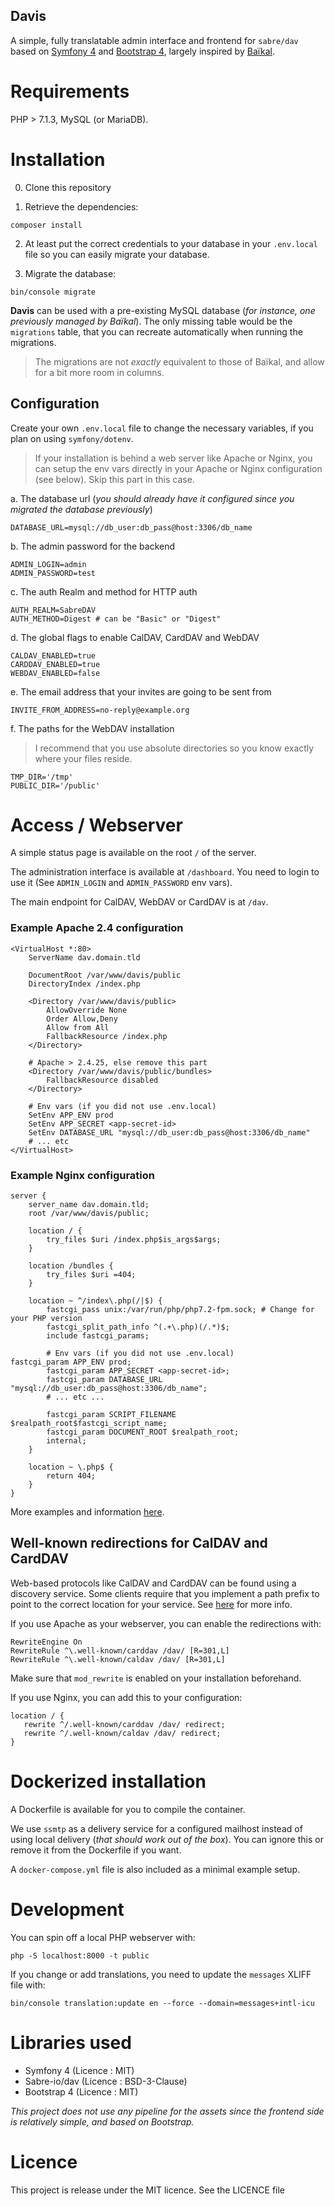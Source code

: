Davis
---

A simple, fully translatable admin interface and frontend for `sabre/dav` based on [Symfony 4](https://symfony.com/) and [Bootstrap 4](https://getbootstrap.com/), largely inspired by [Baïkal](https://github.com/sabre-io/Baikal).

# Requirements

PHP > 7.1.3, MySQL (or MariaDB).

# Installation

0. Clone this repository

1. Retrieve the dependencies:

```
composer install
```

2. At least put the correct credentials to your database in your `.env.local` file so you can easily migrate your database.

3. Migrate the database:

```
bin/console migrate
```

**Davis** can be used with a pre-existing MySQL database (_for instance, one previously managed by Baïkal_). The only missing table would be the `migrations` table, that you can recreate automatically when running the migrations.

> The migrations are not _exactly_ equivalent to those of Baïkal, and allow for a bit more room in columns.

## Configuration

Create your own `.env.local` file to change the necessary variables, if you plan on using `symfony/dotenv`.

> If your installation is behind a web server like Apache or Nginx, you can setup the env vars directly in your Apache or Nginx configuration (see below). Skip this part in this case.

a. The database url (_you should already have it configured since you migrated the database previously_)
    
```
DATABASE_URL=mysql://db_user:db_pass@host:3306/db_name
```

b. The admin password for the backend

```
ADMIN_LOGIN=admin
ADMIN_PASSWORD=test
```

c. The auth Realm and method for HTTP auth

```
AUTH_REALM=SabreDAV
AUTH_METHOD=Digest # can be "Basic" or "Digest"
```

d. The global flags to enable CalDAV, CardDAV and WebDAV

```
CALDAV_ENABLED=true
CARDDAV_ENABLED=true
WEBDAV_ENABLED=false
```

e. The email address that your invites are going to be sent from

```
INVITE_FROM_ADDRESS=no-reply@example.org
```

f. The paths for the WebDAV installation

> I recommend that you use absolute directories so you know exactly where your files reside.

```
TMP_DIR='/tmp'
PUBLIC_DIR='/public'
```

# Access / Webserver

A simple status page is available on the root `/` of the server.

The administration interface is available at `/dashboard`. You need to login to use it (See `ADMIN_LOGIN` and `ADMIN_PASSWORD` env vars).

The main endpoint for CalDAV, WebDAV or CardDAV is at `/dav`.

### Example Apache 2.4 configuration

    <VirtualHost *:80>
        ServerName dav.domain.tld

        DocumentRoot /var/www/davis/public
        DirectoryIndex /index.php

        <Directory /var/www/davis/public>
            AllowOverride None
            Order Allow,Deny
            Allow from All
            FallbackResource /index.php
        </Directory>

        # Apache > 2.4.25, else remove this part
        <Directory /var/www/davis/public/bundles>
            FallbackResource disabled
        </Directory>

        # Env vars (if you did not use .env.local)
        SetEnv APP_ENV prod
        SetEnv APP_SECRET <app-secret-id>
        SetEnv DATABASE_URL "mysql://db_user:db_pass@host:3306/db_name"
        # ... etc
    </VirtualHost>

### Example Nginx configuration

    server {
        server_name dav.domain.tld;
        root /var/www/davis/public;

        location / {
            try_files $uri /index.php$is_args$args;
        }

        location /bundles {
            try_files $uri =404;
        }

        location ~ ^/index\.php(/|$) {
            fastcgi_pass unix:/var/run/php/php7.2-fpm.sock; # Change for your PHP version
            fastcgi_split_path_info ^(.+\.php)(/.*)$;
            include fastcgi_params;

            # Env vars (if you did not use .env.local)            fastcgi_param APP_ENV prod;
            fastcgi_param APP_SECRET <app-secret-id>;
            fastcgi_param DATABASE_URL "mysql://db_user:db_pass@host:3306/db_name";
            # ... etc ...

            fastcgi_param SCRIPT_FILENAME $realpath_root$fastcgi_script_name;
            fastcgi_param DOCUMENT_ROOT $realpath_root;
            internal;
        }

        location ~ \.php$ {
            return 404;
        }
    }

More examples and information [here](https://symfony.com/doc/current/setup/web_server_configuration.html).

## Well-known redirections for CalDAV and CardDAV

Web-based protocols like CalDAV and CardDAV can be found using a discovery service. Some clients require that you implement a path prefix to point to the correct location for your service. See [here](https://en.wikipedia.org/wiki/List_of_/.well-known/_services_offered_by_webservers) for more info.

If you use Apache as your webserver, you can enable the redirections with:

    RewriteEngine On
    RewriteRule ^\.well-known/carddav /dav/ [R=301,L]
    RewriteRule ^\.well-known/caldav /dav/ [R=301,L]

Make sure that `mod_rewrite` is enabled on your installation beforehand.

If you use Nginx, you can add this to your configuration:

    location / {
       rewrite ^/.well-known/carddav /dav/ redirect;
       rewrite ^/.well-known/caldav /dav/ redirect;
    }

# Dockerized installation

A Dockerfile is available for you to compile the container.

We use `ssmtp` as a delivery service for a configured mailhost instead of using local delivery (_that should work out of the box_). You can ignore this or remove it from the Dockerfile if you want.

A `docker-compose.yml` file is also included as a minimal example setup.

# Development

You can spin off a local PHP webserver with:

    php -S localhost:8000 -t public

If you change or add translations, you need to update the `messages` XLIFF file with:

    bin/console translation:update en --force --domain=messages+intl-icu

# Libraries used

  - Symfony 4 (Licence : MIT)
  - Sabre-io/dav (Licence : BSD-3-Clause)
  - Bootstrap 4 (Licence : MIT)

_This project does not use any pipeline for the assets since the frontend side is relatively simple, and based on Bootstrap._

# Licence

This project is release under the MIT licence. See the LICENCE file

